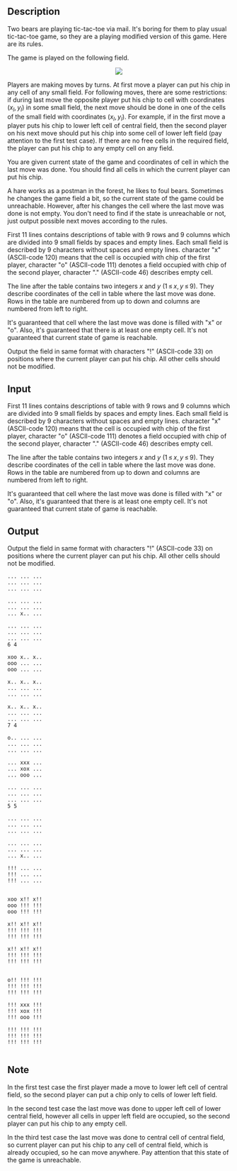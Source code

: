## Description

<div><p>Two bears are playing tic-tac-toe via mail. It's boring for them to play usual tic-tac-toe game, so they are a playing modified version of this game. Here are its rules.</p><p>The game is played on the following field.</p><center> <img class="tex-graphics" src="file://QXlIGZAA.png" style="max-width: 100.0%;max-height: 100.0%;"> </center><p>Players are making moves by turns. At first move a player can put his chip in any cell of any small field. For following moves, there are some restrictions: if during last move the opposite player put his chip to cell with coordinates <span class="tex-span">(<i>x</i><sub class="lower-index"><i>l</i></sub>, <i>y</i><sub class="lower-index"><i>l</i></sub>)</span> in some small field, the next move should be done in one of the cells of the small field with coordinates <span class="tex-span">(<i>x</i><sub class="lower-index"><i>l</i></sub>, <i>y</i><sub class="lower-index"><i>l</i></sub>)</span>. For example, if in the first move a player puts his chip to lower left cell of central field, then the second player on his next move should put his chip into some cell of lower left field (pay attention to the first test case). If there are no free cells in the required field, the player can put his chip to any empty cell on any field.</p><p>You are given current state of the game and coordinates of cell in which the last move was done. You should find all cells in which the current player can put his chip.</p><p>A hare works as a postman in the forest, he likes to foul bears. Sometimes he changes the game field a bit, so the current state of the game could be unreachable. However, after his changes the cell where the last move was done is not empty. You don't need to find if the state is unreachable or not, just output possible next moves according to the rules.</p></div><div class="input-specification"><p>First 11 lines contains descriptions of table with 9 rows and 9 columns which are divided into 9 small fields by spaces and empty lines. Each small field is described by 9 characters without spaces and empty lines. character "<span class="tex-font-style-tt">x</span>" (ASCII-code 120) means that the cell is occupied with chip of the first player, character "<span class="tex-font-style-tt">o</span>" (ASCII-code 111) denotes a field occupied with chip of the second player, character "." (ASCII-code 46) describes empty cell.</p><p>The line after the table contains two integers <span class="tex-span"><i>x</i></span> and <span class="tex-span"><i>y</i></span> (<span class="tex-span">1 ≤ <i>x</i>, <i>y</i> ≤ 9</span>). They describe coordinates of the cell in table where the last move was done. Rows in the table are numbered from up to down and columns are numbered from left to right.</p><p>It's guaranteed that cell where the last move was done is filled with "<span class="tex-font-style-tt">x</span>" or "<span class="tex-font-style-tt">o</span>". Also, it's guaranteed that there is at least one empty cell. It's not guaranteed that current state of game is reachable.</p></div><div class="output-specification"><p>Output the field in same format with characters "<span class="tex-font-style-tt">!</span>" (ASCII-code 33) on positions where the current player can put his chip. All other cells should not be modified.</p></div>

## Input

<p>First 11 lines contains descriptions of table with 9 rows and 9 columns which are divided into 9 small fields by spaces and empty lines. Each small field is described by 9 characters without spaces and empty lines. character "<span class="tex-font-style-tt">x</span>" (ASCII-code 120) means that the cell is occupied with chip of the first player, character "<span class="tex-font-style-tt">o</span>" (ASCII-code 111) denotes a field occupied with chip of the second player, character "." (ASCII-code 46) describes empty cell.</p><p>The line after the table contains two integers <span class="tex-span"><i>x</i></span> and <span class="tex-span"><i>y</i></span> (<span class="tex-span">1 ≤ <i>x</i>, <i>y</i> ≤ 9</span>). They describe coordinates of the cell in table where the last move was done. Rows in the table are numbered from up to down and columns are numbered from left to right.</p><p>It's guaranteed that cell where the last move was done is filled with "<span class="tex-font-style-tt">x</span>" or "<span class="tex-font-style-tt">o</span>". Also, it's guaranteed that there is at least one empty cell. It's not guaranteed that current state of game is reachable.</p>

## Output

<p>Output the field in same format with characters "<span class="tex-font-style-tt">!</span>" (ASCII-code 33) on positions where the current player can put his chip. All other cells should not be modified.</p>





```input1
... ... ...
... ... ...
... ... ...

... ... ...
... ... ...
... x.. ...

... ... ...
... ... ...
... ... ...
6 4

```




```input2
xoo x.. x..
ooo ... ...
ooo ... ...

x.. x.. x..
... ... ...
... ... ...

x.. x.. x..
... ... ...
... ... ...
7 4

```




```input3
o.. ... ...
... ... ...
... ... ...

... xxx ...
... xox ...
... ooo ...

... ... ...
... ... ...
... ... ...
5 5

```




```output1
... ... ... 
... ... ... 
... ... ... 

... ... ... 
... ... ... 
... x.. ... 

!!! ... ... 
!!! ... ... 
!!! ... ... 


```




```output2
xoo x!! x!! 
ooo !!! !!! 
ooo !!! !!! 

x!! x!! x!! 
!!! !!! !!! 
!!! !!! !!! 

x!! x!! x!! 
!!! !!! !!! 
!!! !!! !!! 


```




```output3
o!! !!! !!! 
!!! !!! !!! 
!!! !!! !!! 

!!! xxx !!! 
!!! xox !!! 
!!! ooo !!! 

!!! !!! !!! 
!!! !!! !!! 
!!! !!! !!! 


```



## Note

<p>In the first test case the first player made a move to lower left cell of central field, so the second player can put a chip only to cells of lower left field.</p><p>In the second test case the last move was done to upper left cell of lower central field, however all cells in upper left field are occupied, so the second player can put his chip to any empty cell.</p><p>In the third test case the last move was done to central cell of central field, so current player can put his chip to any cell of central field, which is already occupied, so he can move anywhere. Pay attention that this state of the game is unreachable.</p>
